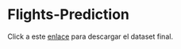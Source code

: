 # Flights-Prediction
 
Click a este [enlace](https://mega.nz/file/iM51VIST#nZOtCAAC0kiYSXNPCYJ1AxxitqwaE1m8Nlxh4g5-Sns) para descargar el dataset final.
